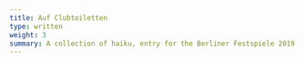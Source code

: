 ```yaml
---
title: Auf Clubtoiletten
type: written
weight: 3
summary: A collection of haiku, entry for the Berliner Festspiele 2019.
---
```

